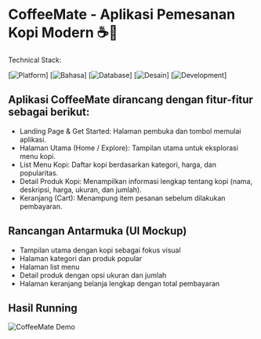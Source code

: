 # CoffeeMate - Aplikasi Pemesanan Kopi Modern ☕📱

Technical Stack:

[![Platform](https://img.shields.io/badge/Android-3DDC84?logo=android&logoColor=white)]
[![Bahasa](https://img.shields.io/badge/Kotlin-7F52FF?logo=kotlin&logoColor=white)]
[![Database](https://img.shields.io/badge/Firebase-FFCA28?logo=firebase&logoColor=black)]
[![Desain](https://img.shields.io/badge/Figma-F24E1E?logo=figma&logoColor=white)]
[![Development](https://img.shields.io/badge/Android_Studio-3DDC84?logo=android-studio&logoColor=white)]

## Aplikasi CoffeeMate dirancang dengan fitur-fitur sebagai berikut:

- Landing Page & Get Started: Halaman pembuka dan tombol memulai aplikasi.
- Halaman Utama (Home / Explore): Tampilan utama untuk eksplorasi menu kopi.
- List Menu Kopi: Daftar kopi berdasarkan kategori, harga, dan popularitas.
- Detail Produk Kopi: Menampilkan informasi lengkap tentang kopi (nama, deskripsi, harga, ukuran, dan jumlah).
- Keranjang (Cart): Menampung item pesanan sebelum dilakukan pembayaran.

## Rancangan Antarmuka (UI Mockup)

- Tampilan utama dengan kopi sebagai fokus visual
- Halaman kategori dan produk popular
- Halaman list menu
- Detail produk dengan opsi ukuran dan jumlah
- Halaman keranjang belanja lengkap dengan total pembayaran

## Hasil Running

![CoffeeMate Demo](https://res.cloudinary.com/dl5o7ddua/image/upload/v1752581298/Screenrecorder-2025-07-15-18-56-40-524_1_dwcdrd.gif)


